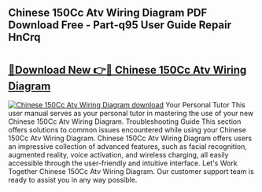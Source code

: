 ## Chinese 150Cc Atv Wiring Diagram PDF Download Free - Part-q95 User Guide Repair HnCrq

# <h2><a href="http://dfstbwd.blite.top/?on=Chinese+150Cc+Atv+Wiring+Diagram">🔗Download New 👉🔴 Chinese 150Cc Atv Wiring Diagram</a></h2>

[![Chinese 150Cc Atv Wiring Diagram download](https://i.imgur.com/lujVjoI.png)](http://dfstbwd.blite.top/?on=Chinese+150Cc+Atv+Wiring+Diagram)
Your Personal Tutor This user manual serves as your personal tutor in mastering the use of your new Chinese 150Cc Atv Wiring Diagram. Troubleshooting Guide This section offers solutions to common issues encountered while using your Chinese 150Cc Atv Wiring Diagram. Chinese 150Cc Atv Wiring Diagram offers users an impressive collection of advanced features, such as facial recognition, augmented reality, voice activation, and wireless charging, all easily accessible through the user-friendly and intuitive interface. Let's Work Together Chinese 150Cc Atv Wiring Diagram. Our customer support team is ready to assist you in any way possible.
